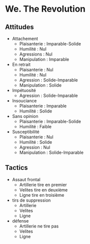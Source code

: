 # We. The Revolution

## Attitudes

- Attachement
  * Plaisanterie : Imparable-Solide
  * Humilité : Nul
  * Agressions : Nul
  * Manipulation : Imparable
- En retrait
  * Plaisanterie : Nul
  * Humilité : Nul
  * Agression : Solide-Imparable
  * Manipulation : Solide 
- Impétuosité
  * Agression : Solide-Imparable
- Insouciance
  * Plaisanterie : Imparable
  * Humilité : Solide
- Sans opinion
  * Plaisanterie : Imparable-Solide
  * Humilité : Faible
- Susceptibilité
  * Plaisanterie : Nul
  * Humilité : Solide
  * Agression : Nul
  * Manipulation : Solide-Imparable


## Tactics

- Assaut frontal
  * Artillerie tire en premier
  * Velites tire en deuxième
  * Ligne tire en troisième
- tirs de suppression
  * Artillerie 
  * Velites 
  * Ligne 
- défense
  * Artillerie ne tire pas 
  * Velites 
  * Ligne 